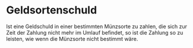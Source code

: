 # Geldsortenschuld

Ist eine Geldschuld in einer bestimmten Münzsorte zu zahlen, die sich zur Zeit der Zahlung nicht mehr im Umlauf befindet, so ist die Zahlung so zu leisten, wie wenn die Münzsorte nicht bestimmt wäre.